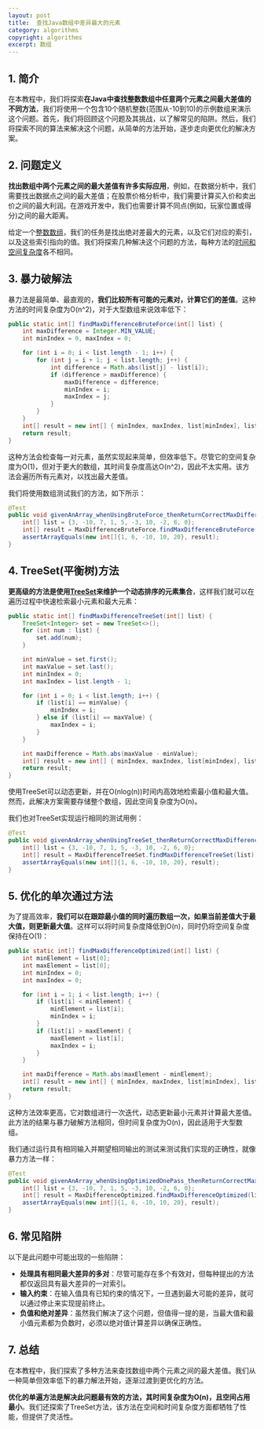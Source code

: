 ```yaml
---
layout: post
title:  查找Java数组中差异最大的元素
category: algorithms
copyright: algorithms
excerpt: 数组
---
```


## 1. 简介

在本教程中，我们将探索**在Java中查找整数数组中任意两个元素之间最大差值的不同方法**，我们将使用一个包含10个随机整数(范围从-10到10)的示例数组来演示这个问题。首先，我们将回顾这个问题及其挑战，以了解常见的陷阱。然后，我们将探索不同的算法来解决这个问题，从简单的方法开始，逐步走向更优化的解决方案。

## 2. 问题定义

**找出数组中两个元素之间的最大差值有许多实际应用**，例如，在数据分析中，我们需要找出数据点之间的最大差值；在股票价格分析中，我们需要计算买入价和卖出价之间的最大利润。在游戏开发中，我们也需要计算不同点(例如，玩家位置或得分)之间的最大距离。

给定一个[整数数组](https://www.baeldung.com/java-arrays-guide)，我们的任务是找出绝对差最大的元素，以及它们对应的索引，以及这些索引指向的值。我们将探索几种解决这个问题的方法，每种方法的[时间和空间复杂度](https://www.baeldung.com/cs/big-oh-asymptotic-complexity)各不相同。

## 3. 暴力破解法

暴力法是最简单、最直观的，**我们比较所有可能的元素对，计算它们的差值**。这种方法的时间复杂度为O(n^2)，对于大型数组来说效率低下：

```java
public static int[] findMaxDifferenceBruteForce(int[] list) {
    int maxDifference = Integer.MIN_VALUE;
    int minIndex = 0, maxIndex = 0;

    for (int i = 0; i < list.length - 1; i++) {
        for (int j = i + 1; j < list.length; j++) {
            int difference = Math.abs(list[j] - list[i]);
            if (difference > maxDifference) {
                maxDifference = difference;
                minIndex = i;
                maxIndex = j;
            }
        }
    }
    int[] result = new int[] { minIndex, maxIndex, list[minIndex], list[maxIndex], maxDifference };
    return result;
}
```

这种方法会检查每一对元素，虽然实现起来简单，但效率低下。尽管它的空间复杂度为O(1)，但对于更大的数组，其时间复杂度高达O(n^2)，因此不太实用。该方法会遍历所有元素对，以找出最大差值。

我们将使用数组测试我们的方法，如下所示：

```java
@Test
public void givenAnArray_whenUsingBruteForce_thenReturnCorrectMaxDifferenceInformation() {
    int[] list = {3, -10, 7, 1, 5, -3, 10, -2, 6, 0};
    int[] result = MaxDifferenceBruteForce.findMaxDifferenceBruteForce(list);
    assertArrayEquals(new int[]{1, 6, -10, 10, 20}, result);
}
```

## 4. TreeSet(平衡树)方法

**更高级的方法是使用[TreeSet](https://download.java.net/java/early_access/valhalla/docs/api/java.base/java/util/TreeSet.html)来维护一个动态排序的元素集合**，这样我们就可以在遍历过程中快速检索最小元素和最大元素：

```java
public static int[] findMaxDifferenceTreeSet(int[] list) {
    TreeSet<Integer> set = new TreeSet<>();
    for (int num : list) {
        set.add(num);
    }

    int minValue = set.first();
    int maxValue = set.last();
    int minIndex = 0;
    int maxIndex = list.length - 1;

    for (int i = 0; i < list.length; i++) {
        if (list[i] == minValue) {
            minIndex = i;
        } else if (list[i] == maxValue) {
            maxIndex = i;
        }
    }

    int maxDifference = Math.abs(maxValue - minValue);
    int[] result = new int[] { minIndex, maxIndex, list[minIndex], list[maxIndex], maxDifference };
    return result;
}
```

使用TreeSet可以动态更新，并在O(nlog(n))时间内高效地检索最小值和最大值。然而，此解决方案需要存储整个数组，因此空间复杂度为O(n)。

我们也对TreeSet实现运行相同的测试用例：

```java
@Test
public void givenAnArray_whenUsingTreeSet_thenReturnCorrectMaxDifferenceInformation() {
    int[] list = {3, -10, 7, 1, 5, -3, 10, -2, 6, 0};
    int[] result = MaxDifferenceTreeSet.findMaxDifferenceTreeSet(list);
    assertArrayEquals(new int[]{1, 6, -10, 10, 20}, result);
}
```

## 5. 优化的单次通过方法

为了提高效率，**我们可以在跟踪最小值的同时遍历数组一次，如果当前差值大于最大值，则更新最大值**。这样可以将时间复杂度降低到O(n)，同时仍将空间复杂度保持在O(1)：

```java
public static int[] findMaxDifferenceOptimized(int[] list) {
    int minElement = list[0];
    int maxElement = list[0];
    int minIndex = 0;
    int maxIndex = 0;

    for (int i = 1; i < list.length; i++) {
        if (list[i] < minElement) {
            minElement = list[i];
            minIndex = i;
        }
        if (list[i] > maxElement) {
            maxElement = list[i];
            maxIndex = i;
        }
    }

    int maxDifference = Math.abs(maxElement - minElement);
    int[] result = new int[] { minIndex, maxIndex, list[minIndex], list[maxIndex], maxDifference };
    return result;
}
```

这种方法效率更高，它对数组进行一次迭代，动态更新最小元素并计算最大差值。此方法的结果与暴力破解方法相同，但时间复杂度为O(n)，因此适用于大型数组。

我们通过运行具有相同输入并期望相同输出的测试来测试我们实现的正确性，就像暴力方法一样：

```java
@Test
public void givenAnArray_whenUsingOptimizedOnePass_thenReturnCorrectMaxDifferenceInformation() {
    int[] list = {3, -10, 7, 1, 5, -3, 10, -2, 6, 0};
    int[] result = MaxDifferenceOptimized.findMaxDifferenceOptimized(list);
    assertArrayEquals(new int[]{1, 6, -10, 10, 20}, result);
}
```

## 6. 常见陷阱

以下是此问题中可能出现的一些陷阱：

- **处理具有相同最大差异的多对**：尽管可能存在多个有效对，但每种提出的方法都仅返回具有最大差异的一对索引。
- **输入约束**：在输入值具有已知约束的情况下，一旦遇到最大可能的差异，就可以通过停止来实现提前终止。
- **负值和绝对差异**：虽然我们解决了这个问题，但值得一提的是，当最大值和最小值元素都为负数时，必须以绝对值计算差异以确保正确性。

## 7. 总结

在本教程中，我们探索了多种方法来查找数组中两个元素之间的最大差值。我们从一种简单但效率低下的暴力解法开始，逐渐过渡到更优化的方法。

**优化的单遍方法是解决此问题最有效的方法，其时间复杂度为O(n)，且空间占用最小**。我们还探索了TreeSet方法，该方法在空间和时间复杂度方面都牺牲了性能，但提供了灵活性。